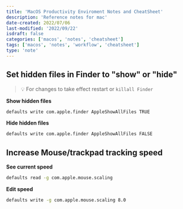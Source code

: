 ```yaml
---
title: 'MacOS Productivity Enviroment Notes and CheatSheet'
description: 'Reference notes for mac'
date-created: 2022/07/06
last-modified: '2022/09/22'
isdraft: false
categories: ['macos', 'notes', 'cheatsheet']
tags: ['macos', 'notes', 'workflow', 'cheatsheet']
type: 'note'
---
```


## Set hidden files in Finder to "show" or "hide"

> 💡 For changes to take effect restart or `killall Finder`

**Show hidden files**

```sh
defaults write com.apple.finder AppleShowAllFiles TRUE
```

**Hide hidden files**

```sh 
defaults write com.apple.finder AppleShowAllFiles FALSE
```

## Increase Mouse/trackpad tracking speed

**See current speed**

```sh
defaults read -g com.apple.mouse.scaling
```

**Edit speed**

```sh
defaults write -g com.apple.mouse.scaling 8.0
```

